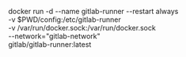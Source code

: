 docker run -d --name gitlab-runner --restart always \
  -v $PWD/config:/etc/gitlab-runner \
  -v /var/run/docker.sock:/var/run/docker.sock \
  --network="gitlab-network" \
  gitlab/gitlab-runner:latest
